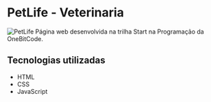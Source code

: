 # PetLife - Veterinaria

![PetLife](https://github.com/vinnicius-rezende29/PetLife-Veterinaria/assets/167578344/3a43dc9d-14fd-478c-99b4-9213325a48db)
Página web desenvolvida na trilha Start na Programação da OneBitCode.

## Tecnologias utilizadas

- HTML
- CSS
- JavaScript
